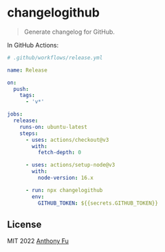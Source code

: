 # changelogithub

> Generate changelog for GitHub.

In GitHub Actions:

```yml
# .github/workflows/release.yml

name: Release

on:
  push:
    tags:
      - 'v*'

jobs:
  release:
    runs-on: ubuntu-latest
    steps:
      - uses: actions/checkout@v3
        with:
          fetch-depth: 0

      - uses: actions/setup-node@v3
        with:
          node-version: 16.x

      - run: npx changelogithub
        env:
          GITHUB_TOKEN: ${{secrets.GITHUB_TOKEN}}
```

## License

MIT 2022 [Anthony Fu](https://github.com/antfu)
